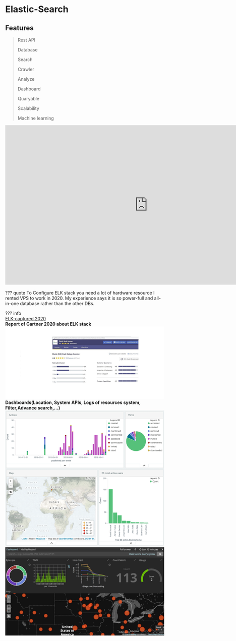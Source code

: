 ﻿# Elastic-Search

## Features

> Rest API 
> 
> Database 
> 
> Search 
> 
> Crawler 
> 
> Analyze 
> 
> Dashboard 
> 
> Quaryable 
> 
> Scalability
> 
> Machine learning 

<iframe width="902" height="506" src="https://aparat.com/v/qEyG9" title="Aparat video player" frameborder="0" allow="accelerometer; autoplay; clipboard-write; encrypted-media; gyroscope; picture-in-picture" allowfullscreen></iframe>

??? quote
    To Configure ELK stack you need a lot of hardware resource I rented VPS to work in 2020. My experience says it is so power-full and all-in-one database rather than the other DBs.
    
??? info          
     <!-- <a href="https://aparat.com/v/qEyG9" target="_blank">ELK-Dashboard</a>           -->
     <a href="https://aparat.com/v/rsLZP" target="_blank">ELK-captured 2020</a>     
     **Report of Gartner 2020 about ELK stack**
     ![Gartner-ELK Stack](../../assets/attachments/gartner.jpg)
     **Dashboards(Location, System APIs, Logs of resources system, Filter,Advance search,...)**
    ![ELK Dashboard](../../assets/attachments/dashboard0.png)
    ![ELK Dashboard](../../assets/attachments/kibana-dashboard-only-mode-thumbnail.jpg)